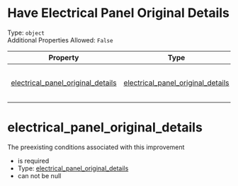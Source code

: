 
Have Electrical Panel Original Details
======================================
  
Type: `object`  
Additional Properties Allowed: `False`  
  

|Property|Type|Required|Nullable|Format|Title|
| :---: | :---: | :---: | :---: | :---: | :---: |
|[electrical_panel_original_details](#electrical_panel_original_details)|[electrical_panel_original_details](electrical_panel_original_details.md)|:white_check_mark:|False||Electrical Panel Original Details|

electrical_panel_original_details
=================================
  
The preexisting conditions associated with this improvement  
  

- is required
- Type: [electrical_panel_original_details](electrical_panel_original_details.md)
- can not be null
  

